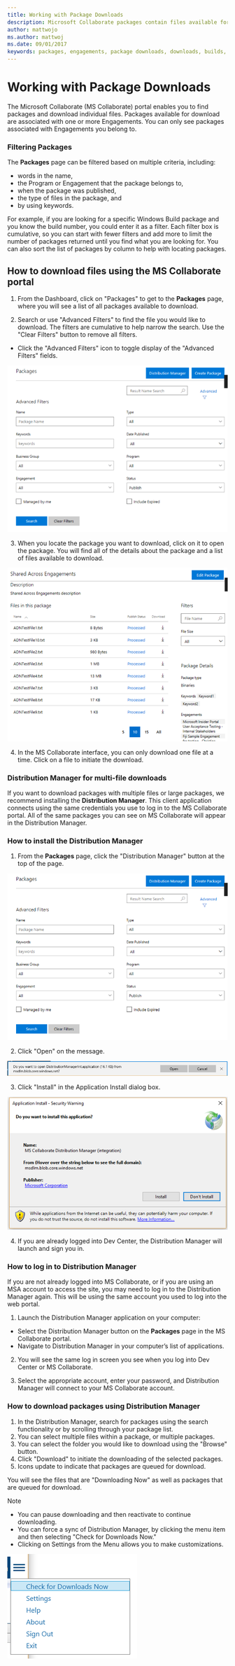 ```yaml
---
title: Working with Package Downloads
description: Microsoft Collaborate packages contain files available for download and are associated with Engagements. A Distribution Manager is available to perform multi-file or bulk downloads.
author: mattwojo
ms.author: mattwoj
ms.date: 09/01/2017
keywords: packages, engagements, package downloads, downloads, builds, Collaborate permissions, Microsoft Connect
---
```


# Working with Package Downloads

The Microsoft Collaborate (MS Collaborate) portal enables you to find packages and download individual files. Packages available for download are associated with one or more Engagements.  You can only see packages associated with Engagements you belong to.

### Filtering Packages

The **Packages** page can be filtered based on multiple criteria, including:
- words in the name, 
- the Program or Engagement that the package belongs to, 
- when the package was published, 
- the type of files in the package, and
- by using keywords.

For example, if you are looking for a specific Windows Build package and you know the build number, you could enter it as a filter. Each filter box is cumulative, so you can start with fewer filters and add more to limit the number of packages returned until you find what you are looking for. You can also sort the list of packages by column to help with locating packages.

## How to download files using the MS Collaborate portal

1. From the Dashboard, click on "Packages" to get to the **Packages** page, where you will see a list of all packages available to download.

2. Search or use "Advanced Filters" to find the file you would like to download. The filters are cumulative to help narrow the search. Use the "Clear Filters" button to remove all filters.
- Click the "Advanced Filters" icon to toggle display of the "Advanced Filters" fields.

![Advanced Filters icon](images/package-advanced-filter.png)

3. When you locate the package you want to download, click on it to open the package. You will find all of the details about the package and a list of files available to download.
 
 ![Package details window](images/package-details.png)

4. In the MS Collaborate interface, you can only download one file at a time. Click on a file to initiate the download. 

### Distribution Manager for multi-file downloads

If you want to download packages with multiple files or large packages, we recommend installing the **Distribution Manager**. This client application connects using the same credentials you use to log in to the MS Collaborate portal. All of the same packages you can see on MS Collaborate will appear in the Distribution Manager.

### How to install the Distribution Manager

1.	From the **Packages** page, click the "Distribution Manager" button at the top of the page.

![Distribution Manager install button on the Packages page](images/distribution-manager-button.png)

2.	Click "Open" on the message.

![Distribution Manager open pop-up window](images/open-distribution-manager.png)

3.	Click "Install" in the Application Install dialog box.
 
 ![Distribution Manager install window](images/install-distribution-manager.png)

4.	If you are already logged into Dev Center, the Distribution Manager will launch and sign you in.

### How to log in to Distribution Manager

If you are not already logged into MS Collaborate, or if you are using an MSA account to access the site, you may need to log in to the Distribution Manager again. This will be using the same account you used to log into the web portal.

1.	Launch the Distribution Manager application on your computer:
- Select the Distribution Manager button on the **Packages** page in the MS Collaborate portal.
- Navigate to Distribution Manager in your computer’s list of applications.

2.	You will see the same log in screen you see when you log into Dev Center or MS Collaborate.

3.	Select the appropriate account, enter your password, and Distribution Manager will connect to your MS Collaborate account.

### How to download packages using Distribution Manager

1.	In the Distribution Manager, search for packages using the search functionality or by scrolling through your package list.
2.	You can select multiple files within a package, or multiple packages.
3.	You can select the folder you would like to download using the "Browse" button.
4.	Click "Download" to initiate the downloading of the selected packages.
5.	Icons update to indicate that packages are queued for download.

You will see the files that are "Downloading Now" as well as packages that are queued for download.

> [!NOTE]
> - You can pause downloading and then reactivate to continue downloading.
> - You can force a sync of Distribution Manager, by clicking the menu item and then selecting "Check for Downloads Now."
> - Clicking on Settings from the Menu allows you to make customizations. 

![Check for Downloads Now menu item on the Packages page](images/check-for-downloads.png)
